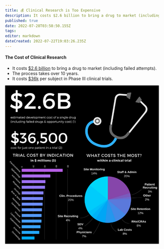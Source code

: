 ```yaml
---
title: 💰 Clinical Research is Too Expensive
description: It costs $2.6 billion to bring a drug to market (including failed attempts).
published: true
date: 2022-07-28T03:58:50.155Z
tags: 
editor: markdown
dateCreated: 2022-07-22T19:03:26.235Z
---
```


#### The Cost of Clinical Research

* It costs [$2.6 billion](https://www.semanticscholar.org/paper/Innovation-in-the-pharmaceutical-industry%3A-New-of-DiMasi-Grabowski/3275f31c072ac11c6ca7a5260bd535720f07df41) to bring a drug to market (including failed attempts).
* The process takes over 10 years.
* It costs [$36k](https://www.clinicalleader.com/doc/getting-a-handle-on-clinical-trial-costs-0001) per subject in Phase III clinical trials.

&#x20;

![clinicalresearch.io](../.gitbook/assets/cost-of-clinical-trials.png)



